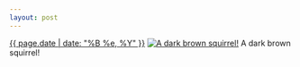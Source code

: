 ```yaml
---
layout: post
---
```


<p>
  <time><a href="/563">{{ page.date | date: "%B %e, %Y" }}</a></time>
  <a href="/563"><img src="{{ site.assets_url }}/563-480.jpg" srcset="{{ site.assets_url }}/563-240.jpg 240w, {{ site.assets_url }}/563-480.jpg 480w, {{ site.assets_url }}/563-720.jpg 720w, {{ site.assets_url }}/563-960.jpg 960w" sizes="(min-width: 700px) 50vw, calc(100vw - 2rem)" alt="A dark brown squirrel!" /></a>
  <span>A dark brown squirrel!</span>
</p>
